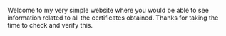 Welcome to my very simple website where you would be able to see information related to all the certificates obtained.
Thanks for taking the time to check and verify this.
